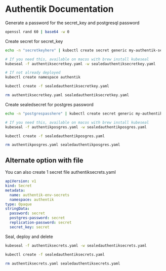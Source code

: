 # Authentik Documentation

Generate a password for the secret_key and postgresql password

```bash
openssl rand 60 | base64 -w 0
```

Create secret for secret_key

```bash
echo -n "secretkeyhere" | kubectl create secret generic my-authentik-secretkey-password --dry-run=client --from-file=authentik-secretkey-password=/dev/stdin --namespace=authentik -o yaml > authentiksecretkey.yaml

# If you need this, available on macos with brew install kubeseal
kubeseal -f authentiksecretkey.yaml -w sealedauthentiksecretkey.yaml

# If not already deployed
kubectl create namespace authentik

kubectl create -f sealedauthentiksecretkey.yaml

rm authentiksecretkey.yaml sealedauthentiksecretkey.yaml
```

Create sealedsecret for postgres password

```bash
echo -n "postgrespasshere" | kubectl create secret generic my-authentik-postgresql-password --dry-run=client --from-file=authentik-postgres-password=/dev/stdin --namespace=authentik -o yaml > authentikposgres.yaml

# If you need this, available on macos with brew install kubeseal
kubeseal -f authentikposgres.yaml -w sealedauthentikposgres.yaml

kubectl create -f sealedauthentikposgres.yaml

rm authentikposgres.yaml sealedauthentikposgres.yaml
```

## Alternate option with file

You can also create 1 secret file
authentiksecrets.yaml

```yaml
apiVersion: v1
kind: Secret
metadata:
  name: authentik-env-secrets
  namespace: authentik
type: Opaque
stringData:
  password: secret
  postgres-password: secret
  replication-password: secret
  secret_key: secret
```

Seal, deploy and delete

```bash
kubeseal -f authentiksecrets.yaml -w sealedauthentiksecrets.yaml

kubectl create -f sealedauthentiksecrets.yaml

rm authentiksecrets.yaml sealedauthentiksecrets.yaml
```
